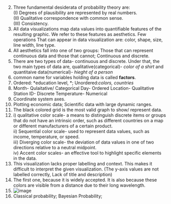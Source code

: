 2. Three fundamental desiderata of probability theory are:  
(I) Degrees of plausibility are represented by real numbers.  
(II) Qualitative correspondence with common sense.  
(III) Consistency.  
3. All data visualizations map data values into quantifiable features of the resulting graphic. We refer to these features as aesthetics. Few operations That can appear in data visualization are: color, shape, size, line width, line type.  
4. All aesthetics fall into one of two groups: Those that can represent continuous data and those that cannot; Continuous and discrete.  
5. There are two types of data- continuous and discrete. Under that, the two main types of data are, qualitative(categorical)- *color of a shirt* and quantitaive data(numerical)- *hieght of a person*  
6. common name for variables holding data is called **factors**.  
7.  Ordered: *education level, *; Unordered:*colors, countries*  
8.  Month- Qulaitative/ Categorical
    Day- Ordered
    Location- Qualitative
    Station ID- Discrete
    Temperature- Numerical
9. Coordinate system axes.
10. Plotting economic data; Scientific data with large dynamic ranges.
11. The black colored grid is the most valid graph to show/ represent data.
12. i) qualitative color scale-  a means to distinguish discrete items or groups that do not have an intrinsic order, such as different countries on a map or different manufacturers of a certain product.  
ii) Sequential color scale- used to represent data values, such as income, temperature, or speed.  
iii) Diverging color scale- the deviation of data values in one of two directions relative to a neutral midpoint.  
iv) Accent color scales- an effective tool to highlight specific elements in the data.
13. This visualization lacks proper labelling and context. This makes it difficult to interpret the given visualization. (The y-axis values are not labelled correctly, Lack of title and description)
14. The first one, because it is widely accepted. It is also because these colors are visible from a distance due to their long wavelength.
15. ![image](https://github.com/user-attachments/assets/3328175d-b1ef-41ac-b45d-361520060bef)
16. Classical probability; Bayesian Probability; 

    

